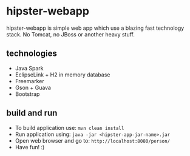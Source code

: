 # hipster-webapp
hipster-webapp is simple web app which use a blazing fast technology stack. No Tomcat, no JBoss or another heavy stuff.

## technologies
* Java Spark 
* EclipseLink + H2 in memory database
* Freemarker 
* Gson + Guava
* Bootstrap

## build and run

* To build application use: `mvn clean install`
* Run application using: `java -jar <hipster-app-jar-name>.jar`
* Open web browser and go to: `http://localhost:8080/person/`
* Have fun! :)
